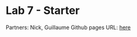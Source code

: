 # Lab 7 - Starter

Partners: Nick, Guillaume
Github pages URL: [here](https://nickehsani.github.io/Lab7_Starter/)